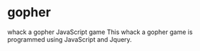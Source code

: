 # gopher
whack a gopher JavaScript game
This whack a gopher game is programmed using JavaScript and Jquery.
